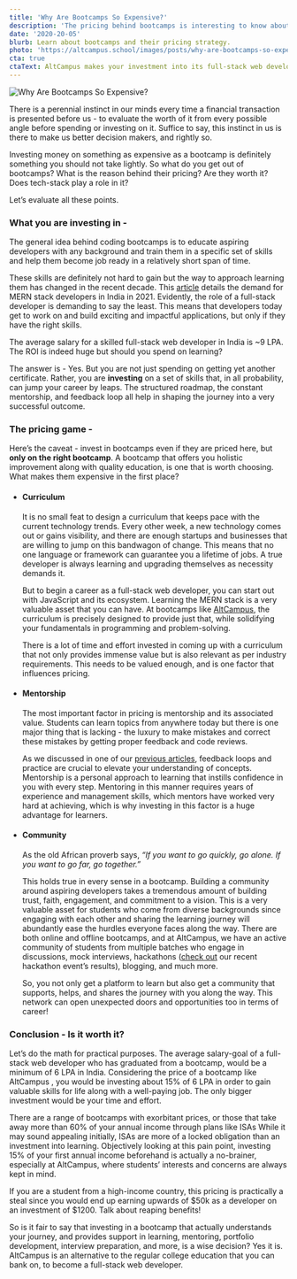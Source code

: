 ```yaml
---
title: 'Why Are Bootcamps So Expensive?'
description: 'The pricing behind bootcamps is interesting to know about. Learn why bootcamps are priced the way they are.'
date: '2020-20-05'
blurb: Learn about bootcamps and their pricing strategy.
photo: 'https://altcampus.school/images/posts/why-are-bootcamps-so-expensive.png'
cta: true
ctaText: AltCampus makes your investment into its full-stack web development curriculum, highly worth it!
---
```


![Why Are Bootcamps So Expensive?](https://altcampus.school/images/posts/why-are-bootcamps-so-expensive.png)

There is a perennial instinct in our minds every time a financial transaction is presented before us - to evaluate the worth of it from every possible angle before spending or investing on it. Suffice to say, this instinct in us is there to make us better decision makers, and rightly so.

Investing money on something as expensive as a bootcamp is definitely something you should not take lightly. So what do you get out of bootcamps? What is the reason behind their pricing? Are they worth it? Does tech-stack play a role in it?

Let’s evaluate all these points.

### What you are investing in -

The general idea behind coding bootcamps is to educate aspiring developers with any background and train them in a specific set of skills and help them become job ready in a relatively short span of time.

These skills are definitely not hard to gain but the way to approach learning them has changed in the recent decade. This [article](https://www.crampete.com/blogs/future-of-a-full-stack-developer-in-india/) details the demand for MERN stack developers in India in 2021. Evidently, the role of a full-stack developer is demanding to say the least. This means that developers today get to work on and build exciting and impactful applications, but only if they have the right skills.

The average salary for a skilled full-stack web developer in India is ~9 LPA. The ROI is indeed huge but should you spend on learning?

The answer is - Yes. But you are not just spending on getting yet another certificate. Rather, you are **investing** on a set of skills that, in all probability, can jump your career by leaps. The structured roadmap, the constant mentorship, and feedback loop all help in shaping the journey into a very successful outcome.

### The pricing game -

Here’s the caveat - invest in bootcamps even if they are priced here, but **only on the right bootcamp**. A bootcamp that offers you holistic improvement along with quality education, is one that is worth choosing. What makes them expensive in the first place?

- #### Curriculum

  It is no small feat to design a curriculum that keeps pace with the current technology trends. Every other week, a new technology comes out or gains visibility, and there are enough startups and businesses that are willing to jump on this bandwagon of change. This means that no one language or framework can guarantee you a lifetime of jobs. A true developer is always learning and upgrading themselves as necessity demands it.

  But to begin a career as a full-stack web developer, you can start out with JavaScript and its ecosystem. Learning the MERN stack is a very valuable asset that you can have. At bootcamps like [AltCampus](https://altcampus.school/), the curriculum is precisely designed to provide just that, while solidifying your fundamentals in programming and problem-solving.

  There is a lot of time and effort invested in coming up with a curriculum that not only provides immense value but is also relevant as per industry requirements. This needs to be valued enough, and is one factor that influences pricing.

- #### Mentorship

  The most important factor in pricing is mentorship and its associated value. Students can learn topics from anywhere today but there is one major thing that is lacking - the luxury to make mistakes and correct these mistakes by getting proper feedback and code reviews.

  As we discussed in one of our [previous articles](https://altcampus.school/community/posts/why-you-should-consider-joining-a-bootcamp-if-you-want-to-learn-programming), feedback loops and practice are crucial to elevate your understanding of concepts. Mentorship is a personal approach to learning that instills confidence in you with every step. Mentoring in this manner requires years of experience and management skills, which mentors have worked very hard at achieving, which is why investing in this factor is a huge advantage for learners.

- #### Community

  As the old African proverb says, _“If you want to go quickly, go alone. If you want to go far, go together.”_

  This holds true in every sense in a bootcamp. Building a community around aspiring developers takes a tremendous amount of building trust, faith, engagement, and commitment to a vision. This is a very valuable asset for students who come from diverse backgrounds since engaging with each other and sharing the learning journey will abundantly ease the hurdles everyone faces along the way. There are both online and offline bootcamps, and at AltCampus, we have an active community of students from multiple batches who engage in discussions, mock interviews, hackathons ([check out](https://twitter.com/IncubateIND/status/1386669542118592519?s=20) our recent hackathon event’s results), blogging, and much more.

  So, you not only get a platform to learn but also get a community that supports, helps, and shares the journey with you along the way. This network can open unexpected doors and opportunities too in terms of career!

### Conclusion - Is it worth it?

Let’s do the math for practical purposes. The average salary-goal of a full-stack web developer who has graduated from a bootcamp, would be a minimum of 6 LPA in India. Considering the price of a bootcamp like AltCampus , you would be investing about 15% of 6 LPA in order to gain valuable skills for life along with a well-paying job. The only bigger investment would be your time and effort.

There are a range of bootcamps with exorbitant prices, or those that take away more than 60% of your annual income through plans like ISAs While it may sound appealing initially, ISAs are more of a locked obligation than an investment into learning. Objectively looking at this pain point, investing 15% of your first annual income beforehand is actually a no-brainer, especially at AltCampus, where students’ interests and concerns are always kept in mind.

If you are a student from a high-income country, this pricing is practically a steal since you would end up earning upwards of $50k as a developer on an investment of $1200. Talk about reaping benefits!

So is it fair to say that investing in a bootcamp that actually understands your journey, and provides support in learning, mentoring, portfolio development, interview preparation, and more, is a wise decision? Yes it is. AltCampus is an alternative to the regular college education that you can bank on, to become a full-stack web developer.
